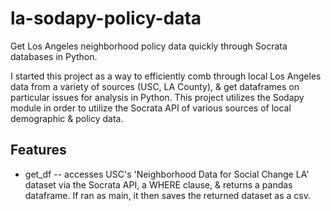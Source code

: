 # la-sodapy-policy-data
Get Los Angeles neighborhood policy data quickly through Socrata databases in Python.

I started this project as a way to efficiently comb through local Los Angeles data from a variety of sources (USC, LA County), & get dataframes on particular issues for analysis in Python. This project utilizes the Sodapy module in order to utilize the Socrata API of various sources of local demographic & policy data.

## Features

* get_df -- accesses USC's 'Neighborhood Data for Social Change LA' dataset via the Socrata API, a WHERE clause, & returns a pandas dataframe. If ran as main, it then saves the returned dataset as a csv.

